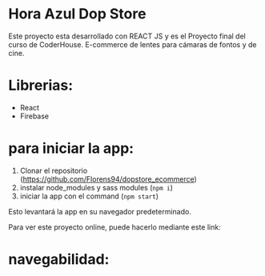 # Hora Azul Dop Store

Este proyecto esta desarrollado con REACT JS y es el Proyecto final del curso de CoderHouse.
E-commerce de lentes para cámaras de fontos y de cine.

# Librerias:
- React 
- Firebase


# para iniciar la app:
1. Clonar el repositorio (https://github.com/Florens94/dopstore_ecommerce)
2. instalar node_modules y sass modules (`npm i`)
3. iniciar la app con el command (`npm start`)

Esto levantará la app en su navegador predeterminado.

Para ver este proyecto online, puede hacerlo mediante este link:

# navegabilidad:

